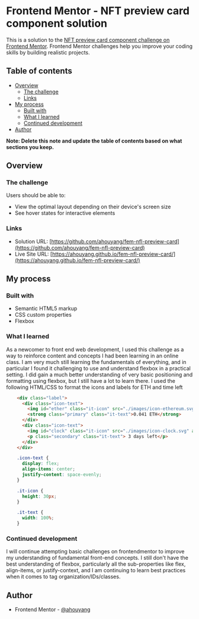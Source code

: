 # Frontend Mentor - NFT preview card component solution

This is a solution to the [NFT preview card component challenge on Frontend Mentor](https://www.frontendmentor.io/challenges/nft-preview-card-component-SbdUL_w0U). Frontend Mentor challenges help you improve your coding skills by building realistic projects. 

## Table of contents

- [Overview](#overview)
  - [The challenge](#the-challenge)
  - [Links](#links)
- [My process](#my-process)
  - [Built with](#built-with)
  - [What I learned](#what-i-learned)
  - [Continued development](#continued-development)
- [Author](#author)

**Note: Delete this note and update the table of contents based on what sections you keep.**

## Overview

### The challenge

Users should be able to:

- View the optimal layout depending on their device's screen size
- See hover states for interactive elements



### Links

- Solution URL: [https://github.com/ahouyang/fem-nfl-preview-card](https://github.com/ahouyang/fem-nfl-preview-card)
- Live Site URL: [https://ahouyang.github.io/fem-nfl-preview-card/](https://ahouyang.github.io/fem-nfl-preview-card/)

## My process

### Built with

- Semantic HTML5 markup
- CSS custom properties
- Flexbox

### What I learned

As a newcomer to front end web development, I used this challenge as a way to reinforce content and concepts I had been learning in an online class.
I am very much still learning the fundamentals of everything, and in particular I found it challenging to use and understand flexbox in a practical
setting. I did gain a much better understanding of very basic positioning and formatting using flexbox, but I still have a lot to learn there. I used 
the following HTML/CSS to format the icons and labels for ETH and time left

```html
    <div class="label">
      <div class="icon-text">
        <img id="ether" class="it-icon" src="./images/icon-ethereum.svg" alt="">
        <strong class="primary" class="it-text">0.041 ETH</strong>
      </div>
      <div class="icon-text">
        <img id="clock" class="it-icon" src="./images/icon-clock.svg" alt="">
        <p class="secondary" class="it-text"> 3 days left</p>
      </div>
    </div>
```
```css
    .icon-text {
      display: flex;
      align-items: center;
      justify-content: space-evenly;
    }

    .it-icon {
      height: 30px;
    }

    .it-text {
      width: 100%;
    }
```

### Continued development

I will continue attempting basic challenges on frontendmentor to improve my understanding of fundamental front-end concepts. I still don't have the best understanding of flexbox, particularly all the sub-properties like flex, align-items, or justify-context, and I am continuing to learn best practices when it comes to tag organization/IDs/classes.

## Author

- Frontend Mentor - [@ahouyang](https://www.frontendmentor.io/profile/ahouyang)
